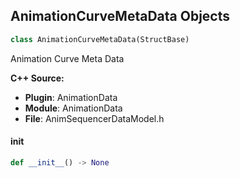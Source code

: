 ## AnimationCurveMetaData Objects

```python
class AnimationCurveMetaData(StructBase)
```

Animation Curve Meta Data

**C++ Source:**

- **Plugin**: AnimationData
- **Module**: AnimationData
- **File**: AnimSequencerDataModel.h

<a id="unreal.AnimationCurveMetaData.__init__"></a>

#### __init__

```python
def __init__() -> None
```

<a id="unreal.AnimNode_ControlRigBase"></a>